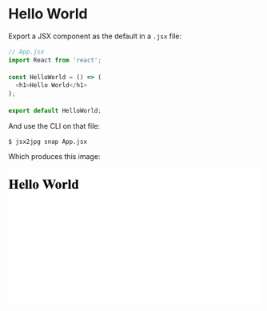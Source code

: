 # Hello World

Export a JSX component as the default in a `.jsx` file:

```javascript
// App.jsx
import React from 'react';

const HelloWorld = () => (
  <h1>Hello World</h1>
);

export default HelloWorld;
```

And use the CLI on that file:
```
$ jsx2jpg snap App.jsx
```

Which produces this image:

![](../images/example-1.jpg)
